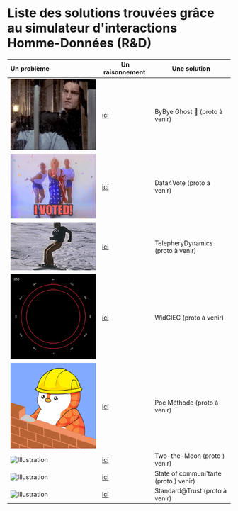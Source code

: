 # Liste des solutions trouvées grâce au simulateur d'interactions Homme-Données (R&D)



| Un problème | Un raisonnement&nbsp; | Une solution |
|:------------|----------------------|-------------|
|     ![Illustration](https://github.com/datactivist/hdi_solution/raw/main/images/alone.gif)        |     [ici](https://datactivist.coop/hdi_solution/ByBye%20Ghost%20%F0%9F%91%BB.html)                  |     ByBye Ghost 👻 (proto à venir)         |
|       ![Illustration](https://github.com/datactivist/hdi_solution/raw/main/images/vote.gif)      |       [ici](https://datactivist.coop/hdi_solution/Vote4Data🗳%EF%B8%8F.html)                |           Data4Vote (proto à venir)   |
|        ![Illustration](https://github.com/datactivist/hdi_solution/raw/main/images/telepheric.gif)     |          [ici](https://datactivist.coop/hdi_solution/TelepheryDynamics.html)             |          TelepheryDynamics (proto à venir)    |
|      ![Illustration](https://github.com/datactivist/hdi_solution/raw/main/images/giec_data.gif)       |         [ici](https://giec-data-to-people-gem.vercel.app/)              |       WidGIEC (proto à venir)       |
|      ![Illustration](https://github.com/datactivist/hdi_solution/raw/main/images/poc.gif)       |        [ici](https://datactivist.coop/hdi_solution/poc_method.html)               |         Poc Méthode (proto à venir)     |  
| ![Illustration](https://media.giphy.com/media/RHInHY2dInc6uMI2ET/giphy.gif)  | [ici](https://datactivist.coop/hdi_solution/two-moon.html)  |  Two-the-Moon (proto ) venir) |
| ![Illustration](https://media.giphy.com/media/EBId5v0YNRyPGHytLK/giphy.gif) | [ici](https://datactivist.coop/hdi_solution/state_of_communitarte.html) | State of communi'tarte (proto ) venir) |
| ![Illustration](https://media.giphy.com/media/l36kU80xPf0ojG0Erg/giphy.gif) | [ici](https://datactivist.coop/hdi_solution/standard_trust.html) | Standard@Trust (proto à venir) |




